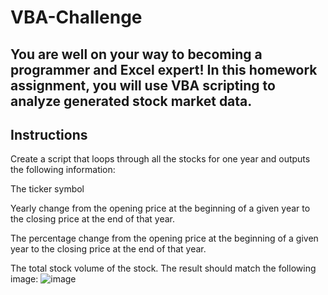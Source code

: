 # VBA-Challenge

## You are well on your way to becoming a programmer and Excel expert! In this homework assignment, you will use VBA scripting to analyze generated stock market data.

## Instructions
Create a script that loops through all the stocks for one year and outputs the following information:

The ticker symbol

Yearly change from the opening price at the beginning of a given year to the closing price at the end of that year.

The percentage change from the opening price at the beginning of a given year to the closing price at the end of that year.

The total stock volume of the stock. The result should match the following image:
![image](https://user-images.githubusercontent.com/113127015/222721146-b12af891-020b-4ab0-9773-a43f8f1f65ac.png)
